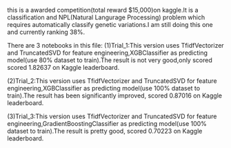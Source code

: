 this is a awarded competition(total reward $15,000)on kaggle.It is a classification and NPL(Natural Langurage Processing) problem which requires automatically classify genetic variations.I am still doing this one and currently ranking 38%.  
  
There are 3 notebooks in this file:
(1)Trial_1:This version uses TfidfVectorizer and TruncatedSVD for feature engineering,XGBClassifier as predicting model(use 80% dataset to train).The result is not very good,only scored scored 1.82637 on Kaggle leaderboard.

(2)Trial_2:This version uses TfidfVectorizer and TruncatedSVD for feature engineering,XGBClassifier as predicting model(use 100% dataset to train).The result has been significantly improved, scored 0.87016 on Kaggle leaderboard.

(3)Trial_3:This version uses TfidfVectorizer and TruncatedSVD for feature engineering,GradientBoostingClassifier as predicting model(use 100% dataset to train).The result is pretty good, scored 0.70223 on Kaggle leaderboard.

